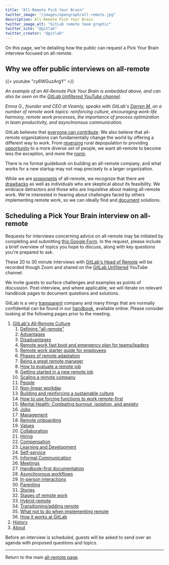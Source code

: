 ```yaml
---
title: "All-Remote Pick Your Brain"
twitter_image: "/images/opengraph/all-remote.jpg"
description: All-Remote Pick Your Brain
twitter_image_alt: "GitLab remote team graphic"
twitter_site: "@gitlab"
twitter_creator: "@gitlab"
---
```


On this page, we're detailing how the public can request a Pick Your Brain interview focused on all-remote.

## Why we offer public interviews on all-remote

{{< youtube "cy6WGuzArgY" >}}

*An example of an All-Remote Pick Your Brain is embedded above, and can also be seen on the [GitLab Unfiltered YouTube channel](https://www.youtube.com/channel/UCMtZ0sc1HHNtGGWZFDRTh5A).*

*Emna G., founder and CEO at Veamly, speaks with GitLab's [Darren M.](https://twitter.com/darrenmurph) on a number of remote work topics: reinforcing culture, encouraging work-life harmony, remote work processes, the importance of process optimization in team productivity, and asynchronous communication.*

GitLab believes that [everyone can contribute](/handbook/company/mission/#mission). We also believe that all-remote organizations can fundamentally change the world by offering a different way to work. From [reversing](/handbook/company/culture/all-remote/remote-benefits/) rural depopulation to providing [opportunity](people/) to a more diverse set of people, we want all-remote to become less the exception, and more the [norm](jobs/).

There is no formal guidebook on building an all-remote company, and what works for a new startup may not map precisely to a larger organization.

While we are [proponents](/handbook/company/culture/all-remote/remote-benefits/) of all-remote, we recognize that there are [drawbacks](drawbacks/) as well as individuals who are skeptical about its feasibility. We embrace detractors and those who are inquisitive about making all-remote work. We're interested in hearing about challenges faced by others implementing remote work, so we can ideally find and [document](handbook-first/) solutions.

## Scheduling a Pick Your Brain interview on all-remote

Requests for interviews concerning advice on all-remote may be initiated by completing and submitting [this Google Form](https://docs.google.com/forms/d/1TNdIIDYRJJGzTlbEN2kI_ok6XV9ieHqk2CtnGla4clw/edit). In the request, please include a brief overview of topics you hope to discuss, along with key questions you're prepared to ask.

These 20 to 30 minute interviews with [GitLab's Head of Remote](https://gitlab.com/dmurph) will be recorded though Zoom and shared on the [GitLab Unfiltered](https://www.youtube.com/channel/UCMtZ0sc1HHNtGGWZFDRTh5A) YouTube channel.

We invite guests to surface challenges and examples as points of discussion. Post-interview, and where applicable, we will iterate on relevant handbook pages to document questions and solutions.

GitLab is a very [transparent](/handbook/values/#transparency) company and many things that are normally confidential can be found in our [handbook](/handbook), available online. Please consider looking at the following pages prior to the meeting.

1. [GitLab's All-Remote Culture](_index.md)
    1. [Defining "all-remote"](terminology/)
    1. [Advantages](/handbook/company/culture/all-remote/remote-benefits/)
    1. [Disadvantages](drawbacks/)
    1. [Remote work fast boot and emergency plan for teams/leaders](remote-work-emergency-plan/)
    1. [Remote work starter guide for employees](remote-work-starter-guide/)
    1. [Phases of remote adaptation](phases-of-remote-adaptation/)
    1. [Being a great remote manager](being-a-great-remote-manager/)
    1. [How to evaluate a remote job](evaluate/)
    1. [Getting started in a new remote job](getting-started/)
    1. [Scaling a remote company](scaling/)
    1. [People](people/)
    1. [Non-linear workday](non-linear-workday/)
    1. [Building and reinforcing a sustainable culture](building-culture/)
    1. [How to use forcing functions to work remote-first](how-to-work-remote-first/)
    1. [Mental Health: Combating burnout, isolation, and anxiety](mental-health/)
    1. [Jobs](jobs/)
    1. [Management](management/)
    1. [Remote onboarding](onboarding/)
    1. [Values](/handbook/company/culture/all-remote/remote-values/)
    1. [Collaboration](collaboration-and-whiteboarding/)
    1. [Hiring](hiring/)
    1. [Compensation](/handbook/company/culture/all-remote/remote-compensation/)
    1. [Learning and Development](learning-and-development/)
    1. [Self-service](self-service/)
    1. [Informal Communication](informal-communication/)
    1. [Meetings](meetings/)
    1. [Handbook-first documentation](handbook-first/)
    1. [Asynchronous workflows](asynchronous/)
    1. [In-person interactions](in-person/)
    1. [Parenting](parenting/)
    1. [Stories](stories/)
    1. [Stages of remote work](stages/)
    1. [Hybrid-remote](hybrid-remote/)
    1. [Transitioning/adding remote](transition/)
    1. [What not to do when implementing remote](what-not-to-do/)
    1. [How it works at GitLab](tips/)
1. [History](/handbook/company/history/)
1. [About](https://about.gitlab.com/company/)

Before an interview is scheduled, guests will be asked to send over an agenda with proposed questions and topics.

---
Return to the main [all-remote page](_index.md).
